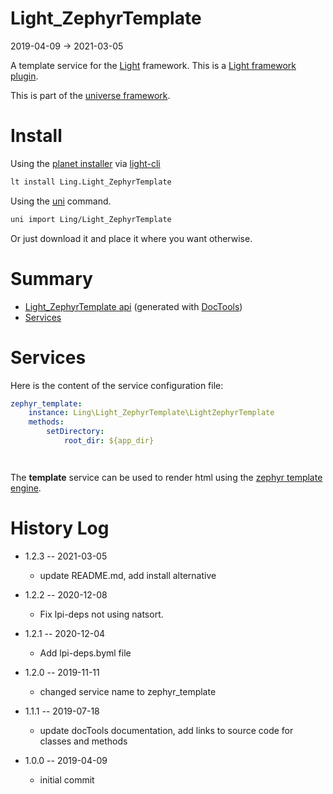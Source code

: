 Light_ZephyrTemplate
===========
2019-04-09 -> 2021-03-05



A template service for the [Light](https://github.com/lingtalfi/Light) framework.
This is a [Light framework plugin](https://github.com/lingtalfi/Light/blob/master/doc/pages/plugin.md).


This is part of the [universe framework](https://github.com/karayabin/universe-snapshot).


Install
==========
Using the [planet installer](https://github.com/lingtalfi/Light_PlanetInstaller) via [light-cli](https://github.com/lingtalfi/Light_Cli)
```bash
lt install Ling.Light_ZephyrTemplate
```

Using the [uni](https://github.com/lingtalfi/universe-naive-importer) command.
```bash
uni import Ling/Light_ZephyrTemplate
```

Or just download it and place it where you want otherwise.




Summary
===========
- [Light_ZephyrTemplate api](https://github.com/lingtalfi/Light_ZephyrTemplate/blob/master/doc/api/Ling/Light_ZephyrTemplate.md) (generated with [DocTools](https://github.com/lingtalfi/DocTools))
- [Services](#services)




Services
=========

Here is the content of the service configuration file:


```yaml
zephyr_template:
    instance: Ling\Light_ZephyrTemplate\LightZephyrTemplate
    methods:
        setDirectory:
            root_dir: ${app_dir}




```



The **template** service can be used to render html using the [zephyr template engine](https://github.com/lingtalfi/ZephyrTemplateEngine).




History Log
=============

- 1.2.3 -- 2021-03-05

    - update README.md, add install alternative

- 1.2.2 -- 2020-12-08

    - Fix lpi-deps not using natsort.

- 1.2.1 -- 2020-12-04

    - Add lpi-deps.byml file

- 1.2.0 -- 2019-11-11

    - changed service name to zephyr_template
    
- 1.1.1 -- 2019-07-18

    - update docTools documentation, add links to source code for classes and methods
    
- 1.0.0 -- 2019-04-09

    - initial commit